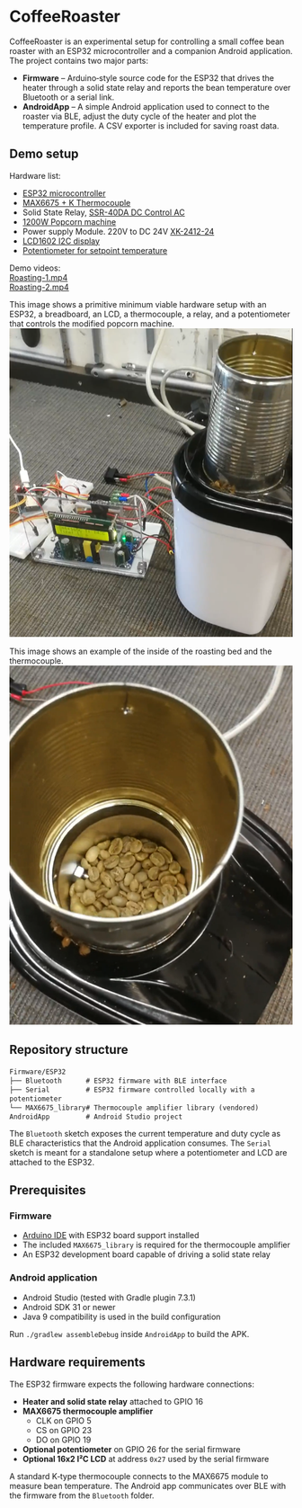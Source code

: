 # CoffeeRoaster

CoffeeRoaster is an experimental setup for controlling a small coffee bean roaster with an ESP32 microcontroller and a companion Android application.  The project contains two major parts:

* **Firmware** – Arduino‑style source code for the ESP32 that drives the heater through a solid state relay and reports the bean temperature over Bluetooth or a serial link.
* **AndroidApp** – A simple Android application used to connect to the roaster via BLE, adjust the duty cycle of the heater and plot the temperature profile.  A CSV exporter is included for saving roast data.

## Demo setup
Hardware list:
- [ESP32 microcontroller](https://www.aliexpress.com/item/1005006456519790.html)
- [MAX6675 + K Thermocouple](https://www.aliexpress.com/item/1005006222174410.html)
- Solid State Relay, [SSR-40DA DC Control AC](https://www.aliexpress.com/item/4000269173201.html)
- [1200W Popcorn machine](https://www.computersalg.dk/i/9572438/day-popcornmaskine-1200w)
- Power supply Module. 220V to DC 24V [XK-2412-24](https://www.aliexpress.com/item/1005003107326198.html)
- [LCD1602 I2C display](https://www.aliexpress.com/item/1005006100081942.html)
- [Potentiometer for setpoint temperature](https://www.aliexpress.com/item/1005008570514925.html)

Demo videos:  
[Roasting-1.mp4](demo%2FRoasting-1.mp4)  
[Roasting-2.mp4](demo%2FRoasting-2.mp4)  

This image shows a primitive minimum viable hardware setup with an ESP32, a breadboard, an LCD, a thermocouple, a relay, and a potentiometer that controls the modified popcorn machine.  
![hardware-setup-2.png](demo%2Fhardware-setup-2.png)

This image shows an example of the inside of the roasting bed and the thermocouple.  
![hardware-setup-3.png](demo%2Fhardware-setup-3.png)

## Repository structure

```
Firmware/ESP32
├── Bluetooth      # ESP32 firmware with BLE interface
├── Serial         # ESP32 firmware controlled locally with a potentiometer
└── MAX6675_library# Thermocouple amplifier library (vendored)
AndroidApp         # Android Studio project
```

The `Bluetooth` sketch exposes the current temperature and duty cycle as BLE characteristics that the Android application consumes.  The `Serial` sketch is meant for a standalone setup where a potentiometer and LCD are attached to the ESP32.

## Prerequisites

### Firmware

* [Arduino IDE](https://www.arduino.cc/) with ESP32 board support installed
* The included `MAX6675_library` is required for the thermocouple amplifier
* An ESP32 development board capable of driving a solid state relay

### Android application

* Android Studio (tested with Gradle plugin 7.3.1)
* Android SDK 31 or newer
* Java 9 compatibility is used in the build configuration

Run `./gradlew assembleDebug` inside `AndroidApp` to build the APK.

## Hardware requirements

The ESP32 firmware expects the following hardware connections:

* **Heater and solid state relay** attached to GPIO 16
* **MAX6675 thermocouple amplifier**
  * CLK on GPIO 5
  * CS  on GPIO 23
  * DO  on GPIO 19
* **Optional potentiometer** on GPIO 26 for the serial firmware
* **Optional 16x2 I²C LCD** at address `0x27` used by the serial firmware

A standard K‑type thermocouple connects to the MAX6675 module to measure bean temperature.  The Android app communicates over BLE with the firmware from the `Bluetooth` folder.

